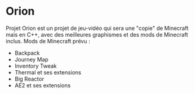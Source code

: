 ﻿# Orion
Projet Orion est un projet de jeu-vidéo qui sera une "copie" de Minecraft mais en C++, avec des meilleures graphismes et des mods de Minecraft inclus.
Mods de Minecraft prévu :
- Backpack
- Journey Map
- Inventory Tweak
- Thermal et ses extensions
- Big Reactor
- AE2 et ses extensions